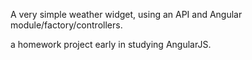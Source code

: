 A very simple weather widget, using an API and Angular module/factory/controllers. 

a homework project early in studying AngularJS. 


